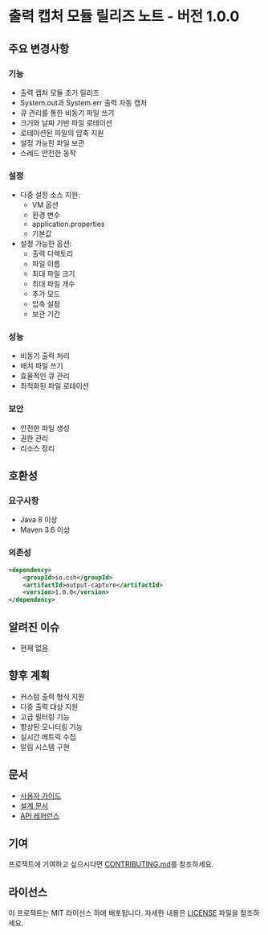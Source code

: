 # 출력 캡처 모듈 릴리즈 노트 - 버전 1.0.0

## 주요 변경사항

### 기능
- 출력 캡처 모듈 초기 릴리즈
- System.out과 System.err 출력 자동 캡처
- 큐 관리를 통한 비동기 파일 쓰기
- 크기와 날짜 기반 파일 로테이션
- 로테이션된 파일의 압축 지원
- 설정 가능한 파일 보관
- 스레드 안전한 동작

### 설정
- 다중 설정 소스 지원:
  - VM 옵션
  - 환경 변수
  - application.properties
  - 기본값
- 설정 가능한 옵션:
  - 출력 디렉토리
  - 파일 이름
  - 최대 파일 크기
  - 최대 파일 개수
  - 추가 모드
  - 압축 설정
  - 보관 기간

### 성능
- 비동기 출력 처리
- 배치 파일 쓰기
- 효율적인 큐 관리
- 최적화된 파일 로테이션

### 보안
- 안전한 파일 생성
- 권한 관리
- 리소스 정리

## 호환성

### 요구사항
- Java 8 이상
- Maven 3.6 이상

### 의존성
```xml
<dependency>
    <groupId>io.csh</groupId>
    <artifactId>output-capture</artifactId>
    <version>1.0.0</version>
</dependency>
```

## 알려진 이슈
- 현재 없음

## 향후 계획
- 커스텀 출력 형식 지원
- 다중 출력 대상 지원
- 고급 필터링 기능
- 향상된 모니터링 기능
- 실시간 메트릭 수집
- 알림 시스템 구현

## 문서
- [사용자 가이드](../guides/output-capture.md)
- [설계 문서](../design/output-capture.md)
- [API 레퍼런스](../guides/output-capture.md#api-레퍼런스)

## 기여
프로젝트에 기여하고 싶으시다면 [CONTRIBUTING.md](../../CONTRIBUTING.md)를 참조하세요.

## 라이선스
이 프로젝트는 MIT 라이선스 하에 배포됩니다. 자세한 내용은 [LICENSE](../../LICENSE) 파일을 참조하세요. 